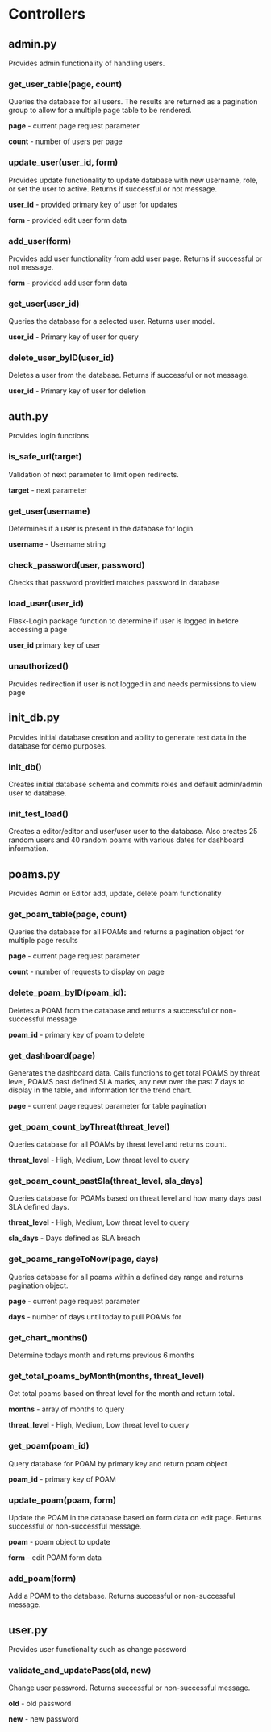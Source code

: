 # Controllers

## admin.py

Provides admin functionality of handling users.

### get_user_table(page, count)

Queries the database for all users. The results are returned as a pagination group to allow for a multiple page table to be rendered. 

**page** - current page request parameter

**count** - number of users per page

### update_user(user_id, form)

Provides update functionality to update database with new username, role, or set the user to active. Returns if successful or not message.

**user_id** - provided primary key of user for updates

**form** - provided edit user form data

### add_user(form)

Provides add user functionality from add user page. Returns if successful or not message.

**form** - provided add user form data

### get_user(user_id)

Queries the database for a selected user. Returns user model.

**user_id** - Primary key of user for query

### delete_user_byID(user_id)

Deletes a user from the database. Returns if successful or not message.

**user_id** - Primary key of user for deletion

## auth.py

Provides login functions

### is_safe_url(target)

Validation of next parameter to limit open redirects.

**target** - next parameter

### get_user(username)

Determines if a user is present in the database for login.

**username** - Username string

### check_password(user, password)

Checks that password provided matches password in database

### load_user(user_id)

Flask-Login package function to determine if user is logged in before accessing a page

**user_id** primary key of user

### unauthorized()

Provides redirection if user is not logged in and needs permissions to view page

## init_db.py

Provides initial database creation and ability to generate test data in the database for demo purposes.

### init_db()

Creates initial database schema and commits roles and default admin/admin user to database.

### init_test_load()

Creates a editor/editor and user/user user to the database. Also creates 25 random users and 40 random poams with various dates for dashboard information.

## poams.py

Provides Admin or Editor add, update, delete poam functionality

### get_poam_table(page, count)

Queries the database for all POAMs and returns a pagination object for multiple page results

**page** - current page request parameter

**count** - number of requests to display on page

### delete_poam_byID(poam_id):

Deletes a POAM from the database and returns a successful or non-successful message

**poam_id** - primary key of poam to delete

### get_dashboard(page)

Generates the dashboard data. Calls functions to get total POAMS by threat level, POAMS past defined SLA marks, any new over the past 7 days to display in the table, and information for the trend chart.

**page** - current page request parameter for table pagination

### get_poam_count_byThreat(threat_level)

Queries database for all POAMs by threat level and returns count.

**threat_level** - High, Medium, Low threat level to query

### get_poam_count_pastSla(threat_level, sla_days)

Queries database for POAMs based on threat level and how many days past SLA defined days.

**threat_level** - High, Medium, Low threat level to query

**sla_days** - Days defined as SLA breach

### get_poams_rangeToNow(page, days)

Queries database for all poams within a defined day range and returns pagination object.

**page** - current page request parameter

**days** - number of days until today to pull POAMs for

### get_chart_months()

Determine todays month and returns previous 6 months

### get_total_poams_byMonth(months, threat_level)

Get total poams based on threat level for the month and return total.

**months** - array of months to query

**threat_level** - High, Medium, Low threat level to query

### get_poam(poam_id)

Query database for POAM by primary key and return poam object

**poam_id** - primary key of POAM

### update_poam(poam, form)

Update the POAM in the database based on form data on edit page. Returns successful or non-successful message.

**poam** - poam object to update

**form** - edit POAM form data

### add_poam(form)

Add a POAM to the database. Returns successful or non-successful message.

## user.py

Provides user functionality such as change password

### validate_and_updatePass(old, new)

Change user password. Returns successful or non-successful message.

**old** - old password

**new** - new password
